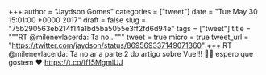 
+++
author = "Jaydson Gomes"
categories = ["tweet"]
date = "Tue May 30 15:01:00 +0000 2017"
draft = false
slug = "75b290563eb214f14a1bd5ba5055e3ff2fd6d94e"
tags = ["tweet"]
title = """RT @milenevlacerda: Ta no..."""
tweet = true
micro = true
tweet_url = "https://twitter.com/jaydson/status/869569337149071360"
+++
RT @milenevlacerda: Ta no ar a parte 2 do artigo sobre Vue!!! 🙆🏻 espero que gostem ❤️ https://t.co/If15MgmlUJ
